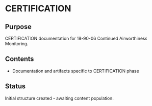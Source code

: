 # CERTIFICATION

## Purpose
CERTIFICATION documentation for 18-90-06 Continued Airworthiness Monitoring.

## Contents
- Documentation and artifacts specific to CERTIFICATION phase

## Status
Initial structure created - awaiting content population.
